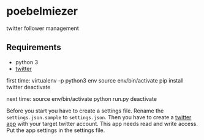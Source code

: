 # poebelmiezer

twitter follower management

## Requirements

-   python 3
-   [twitter](https://github.com/sixohsix/twitter)

first time:
    virtualenv -p python3 env
    source env/bin/activate
    pip install twitter
    deactivate

next time:
    source env/bin/activate
    python run.py
    deactivate

Before you start you have to create a settings file. Rename the
`settings.json.sample` to `settings.json`. Then you have to create a
[twitter app](https://dev.twitter.com/apps) with your target twitter account.
This app needs read and write access. Put the app settings in the settings file.
